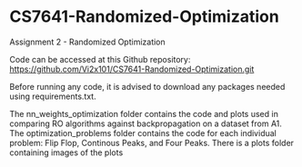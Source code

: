 # CS7641-Randomized-Optimization

Assignment 2 - Randomized Optimization

Code can be accessed at this Github repository: https://github.com/Vi2x101/CS7641-Randomized-Optimization.git

Before running any code, it is advised to download any packages needed using requirements.txt.

The nn_weights_optimization folder contains the code and plots used in comparing RO algorithms against backpropagation on a dataset from A1. The optimization_problems folder contains the code for each individual problem: Flip Flop, Continous Peaks, and Four Peaks. There is a plots folder containing images of the plots
